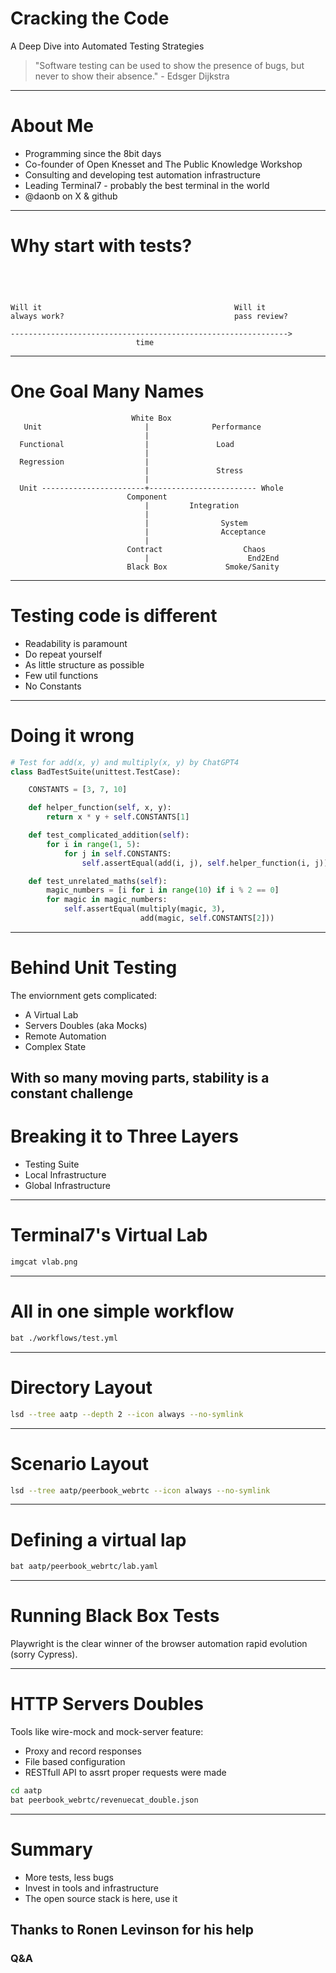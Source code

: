 # Cracking the Code

A Deep Dive into Automated Testing Strategies

> "Software testing can be used to show the presence of bugs, but never to show their absence." - Edsger Dijkstra

---
# About Me
- Programming since the 8bit days
- Co-founder of Open Knesset and The Public Knowledge Workshop
- Consulting and developing test automation infrastructure
- Leading Terminal7 - probably the best terminal in the world
- @daonb on X & github
---
# Why start with tests?


```




Will it                                           Will it 
always work?                                      pass review?

-------------------------------------------------------------->
                            time 
```
---
# One Goal Many Names

```
                           White Box
   Unit                       |              Performance
                              |
  Functional                  |               Load  
                              |
  Regression                  |
                              |               Stress
                              |
  Unit -----------------------+------------------------ Whole
                          Component
                              |         Integration
                              |
                              |                System
                              |                Acceptance
                              |
                          Contract                  Chaos
                              |                      End2End
                          Black Box             Smoke/Sanity
```
---
# Testing code is different

- Readability is paramount
- Do repeat yourself
- As little structure as possible
- Few util functions
- No Constants 
---
# Doing it wrong
```python
# Test for add(x, y) and multiply(x, y) by ChatGPT4
class BadTestSuite(unittest.TestCase):

    CONSTANTS = [3, 7, 10]

    def helper_function(self, x, y):
        return x * y + self.CONSTANTS[1]

    def test_complicated_addition(self):
        for i in range(1, 5):
            for j in self.CONSTANTS:
                self.assertEqual(add(i, j), self.helper_function(i, j))

    def test_unrelated_maths(self):
        magic_numbers = [i for i in range(10) if i % 2 == 0]
        for magic in magic_numbers:
            self.assertEqual(multiply(magic, 3),
                             add(magic, self.CONSTANTS[2]))
```
---
# Behind Unit Testing
The enviornment gets complicated:

- A Virtual Lab
- Servers Doubles (aka Mocks)
- Remote Automation
- Complex State

With so many moving parts, stability is a constant challenge
---
# Breaking it to Three Layers

- Testing Suite
- Local Infrastructure
- Global Infrastructure
---
# Terminal7's Virtual Lab
```bash
imgcat vlab.png
```
---
# All in one simple workflow

```bash
bat ./workflows/test.yml
```
---
# Directory Layout
```bash
lsd --tree aatp --depth 2 --icon always --no-symlink
```
---
# Scenario Layout
```bash
lsd --tree aatp/peerbook_webrtc --icon always --no-symlink
```
---
# Defining a virtual lap
```bash
bat aatp/peerbook_webrtc/lab.yaml
```
---
# Running Black Box Tests
Playwright is the clear winner of the browser automation rapid evolution
(sorry Cypress).

---
# HTTP Servers Doubles
Tools like wire-mock and mock-server feature:
- Proxy and record responses
- File based configuration 
- RESTfull API to assrt proper requests were made
```bash
cd aatp
bat peerbook_webrtc/revenuecat_double.json
```
---
# Summary

- More tests, less bugs
- Invest in tools and infrastructure
- The open source stack is here, use it

## Thanks to Ronen Levinson for his help

### Q&A

